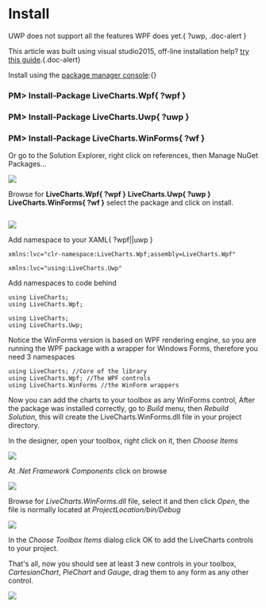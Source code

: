 ﻿# Install

UWP does not support all the features WPF does yet.{ ?uwp, .doc-alert }

This article was built using visual studio2015, off-line installation help? 
[try this guide](http://stackoverflow.com/questions/8120289/is-there-a-way-to-download-packages-from-nuget-org-then-do-an-offline-installati).{.doc-alert}

Install using the <a href="https://docs.nuget.org/ndocs/tools/package-manager-console#installing-a-package">package manager console</a>:{}

### PM> Install-Package LiveCharts.Wpf{ ?wpf }
### PM> Install-Package LiveCharts.Uwp{ ?uwp }
### PM> Install-Package LiveCharts.WinForms{ ?wf }

Or go to the Solution Explorer, right click on references, then Manage NuGet Packages...

![]({{source}}/v1/Install/managenuget.png)

Browse for **LiveCharts.Wpf{ ?wpf }** **LiveCharts.Uwp{ ?uwp }** **LiveCharts.WinForms{ ?wf }** 
select the package and click on install.

![]()

![]({{source}}/v1/Install/browseNuget.png)

Add namespace to your XAML{ ?wpf||uwp }

```{?wpf}
xmlns:lvc="clr-namespace:LiveCharts.Wpf;assembly=LiveCharts.Wpf"
```

```{?uwp}
xmlns:lvc="using:LiveCharts.Uwp"
```

Add namespaces to code behind

```{?wpf}
using LiveCharts;
using LiveCharts.Wpf;
```

```{?uwp}
using LiveCharts;
using LiveCharts.Uwp;
```

Notice the WinForms version is based on WPF rendering engine, so you are running 
the WPF package with a wrapper for Windows Forms, therefore you need 3 namespaces

```{?wf}
using LiveCharts; //Core of the library
using LiveCharts.Wpf; //The WPF controls
using LiveCharts.WinForms //the WinForm wrappers
```

<div ng-if="wf">
    <p>
        Now you can add the charts to your toolbox as any WinForms control, After the package was installed correctly,
        go to <i>Build</i> menu, then <i>Rebuild Solution</i>, this will create the LiveCharts.WinForms.dll file in
        your project directory.
    </p>
    <p>
        In the designer, open your toolbox, right click on it, then <i>Choose Items</i>
    </p>
    <div class="text-center">
        <img src="{{source}}/v1/Install/toolboxchooseitems.png"/>
    </div>
    <p>
        At <i>.Net Framework Components</i> click on browse
    </p>
    <div class="text-center">
        <img src="{{source}}/v1/Install/browsecomponents.png"/>
    </div>
    <p>
        Browse for <i>LiveCharts.WinForms.dll</i> file, select it and then click <i>Open</i>,
        the file is normally located at <i>ProjectLocation/bin/Debug</i>
    </p>
    <div class="text-center">
        <img src="{{source}}/v1/Install/winformsdll.png"/>
    </div>
    <p>
        In the <i>Choose Toolbox Items</i> dialog click OK to add the LiveCharts controls to your project.
    </p>
    <p>
        That's all, now you should see at least 3 new controls in your toolbox, <i>CartesianChart</i>,
        <i>PieChart</i> and <i>Gauge</i>, drag them to any form as any other control.
    </p>
    <div class="text-center">
        <img src="{{source}}/v1/Install/toolboxinstalled.png" />
    </div>
</div>


